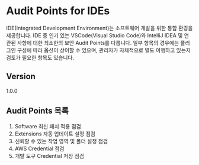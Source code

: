 # Audit Points for IDEs
IDE(Integrated Development Environment)는 소프트웨어 개발을 위한 통합 환경을 제공합니다. IDE 중 인기 있는 VSCode(Visual Studio Code)와 IntelliJ IDEA 및 연관된 사항에 대한 최소한의 보안 Audit Points를 다룹니다. 일부 항목의 경우에는 플러그인 구성에 따라 옵션이 상이할 수 있으며, 관리자가 자체적으로 별도 이행하고 있는지 검토가 필요한 항목도 있습니다. 

## Version
1.0.0 

## Audit Points 목록 
1. Software 최신 패치 적용 점검
1. Extensions 자동 업데이트 설정 점검
1. 신뢰할 수 있는 작업 영역 및 폴더 설정 점검
1. AWS Credential 점검
1. 개발 도구 Credential 저장 점검